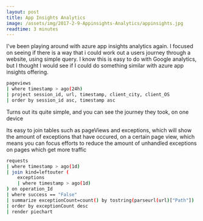 ```yaml
---
layout: post
title: App Insights Analytics
image: /assets/img/2017-2-9-Appinsights-Analytics/appinsights.jpg
readtime: 3 minutes
---
```


I've been playing around with azure app insights analytics again. I focused on seeing if there is a way that i could work out a users journey through a website, using simple query. I know this is easy to do with Google analytics, but I thought I would see if I could do something similar with azure app insights offering.

```bash
pageviews
| where timestamp > ago(24h)
| project session_id, url, timestamp, client_city, client_OS
| order by session_id asc, timestamp asc 
```

Turns out its quite simple, and you can see the journey they took, on one device

Its easy to join tables such as pageViews and exceptions, which will show the amount of exceptions that have occured, on a certain page view, which means you can focus efforts to reduce the amount of unhandled exceptions on pages which get more traffic

```bash
requests
| where timestamp > ago(1d)
| join kind=leftouter (
    exceptions
    | where timestamp > ago(1d)
) on operation_Id
| where success == "False"
| summarize exceptionCount=count() by tostring(parseurl(url)["Path"])
| order by exceptionCount desc
| render piechart 
```

